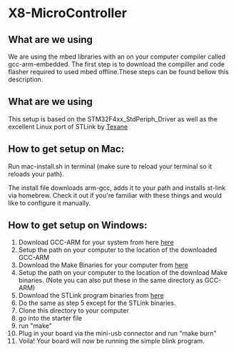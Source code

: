 # X8-MicroController

## What are we using
We are using the mbed libraries with an on your computer compiler called gcc-arm-embedded. The first step is to download the compiller and code flasher 
required to used mbed offline.These steps can be found bellow this description. 

## What are we using
This setup is based on the STM32F4xx_StdPeriph_Driver as well as the excellent Linux port of STLink by [Texane](https://github.com/texane/stlink) 

## How to get setup on Mac: 
Run mac-install.sh in terminal (make sure to reload your terminal so it reloads your path).  

The install file downloads arm-gcc, adds it to your path and installs st-link via homebrew. Check it out if you're familiar with these things and would like to configure it manually. 

## How to get setup on Windows: 
1. Download GCC-ARM for your system from here [here](https://launchpad.net/gcc-arm-embedded/+download)
2. Setup the path on your computer to the location of the downloaded GCC-ARM
4. Download the Make Binaries for your computer from [here](http://gnuwin32.sourceforge.net/packages/make.htm)
5. Setup the path on your computer to the location of the download Make binaries. (Note you can also put these in the same directory as GCC-ARM)
6. Download the STLink program binaries from [here](http://www.emb4fun.de/archive/stlink/index.html)
7. Do the same as step 5 except for the STLink binaries.
8. Clone this directory to your computer
9. go into the starter file
10. run "make"
11. Plug in your board via the mini-usb connector and run "make burn"
12. Voila! Your board will now be running the simple blink program.


